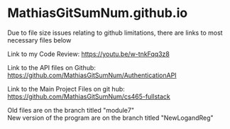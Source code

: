 # MathiasGitSumNum.github.io

Due to file size issues relating to github limitations, there are links to most necessary files below

Link to my Code Review:
https://youtu.be/w-tnkFqq3z8

Link to the API files on Github:
https://github.com/MathiasGitSumNum/AuthenticationAPI

Link to the Main Project Files on git hub:
https://github.com/MathiasGitSumNum/cs465-fullstack

Old files are on the branch titled "module7" <br/>
New version of the program are on the branch titled "NewLogandReg"


